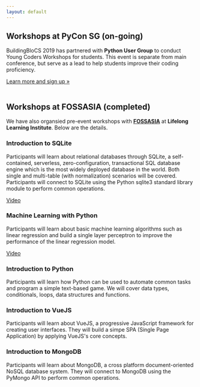 ```yaml
---
layout: default
---
```

<!---
# Online Workshop
The online workshop is designed to help aid participants for the main competition during the Conference Day. Participants are first advised to **go through the lessons** materials posted at their own convenience. A **Q&A session** will then be held **weekly at *ClassDo*** by the respective speakers to help clarify participants’ doubts of the particular week’s topic.
An invitation link to the *ClassDo* session would be emailed to participants as well as posted onto the website before the week’s session. Learn more about the *ClassDo* Sessions <a href= "https://learn.classdo.com/buildingblocs/">here</a>!
> **Participants/Non-participants of BuildingBloCS:** Feel free to join us in our live sessions! Sign up <a href= "https://docs.google.com/forms/d/e/1FAIpQLSe1gu5bdATszY-I5UEO8AOq9roUyo5G3lwZIfIzhIzg6H5aHg/viewform" >here</a> for your preferred 30 minutes slot within 2pm-5pm every Sunday!The exact time slot will be emailed to you before the actual day.
## Week 1: How to Set-Up a Front-End Interface
<a class="btn" target="_blank" href="https://docs.google.com/document/d/13oGbwIFS9wU8EUkcr1SgsJeAX3tQTan1U3RD1M-LiV4/view">View Lesson 1</a>
<a class="btn" target="_blank" href="https://docs.google.com/document/d/1uc7rQSSzfillXUqPKKTXPD9f2Ld88i64I-Xxa-1Jqjg/view">View Lesson 2</a>
<a class="btn" target="_blank" href="https://learn.classdo.com/buildingblocs/">Join Q&A</a>
*Q&A Date:* 6 May (Sunday), 2pm-5pm 
*Main Speakers:* Dai Tianle, Jin Zi Long
We explore some basic understanding and skills sets in the realm of HTML and CSS, such as tags, attributes, identifiers and styles.
### Learning Outcomes
* Know some essential tags (headers, a, img, p, form).
* Understand html/css structure.
* Build first html/css template.
* Understand and apply essential CSS rules
* Understand how CSS targets tags and use <div> tags </div>
* ID and Class
* Google Fonts
## Week 2: Python Programming for Beginners
<a class="btn" target="_blank" href="https://docs.google.com/document/d/1smROx_-7g1r6pZFl1wPNKoB-essFN0TAArIQ4LhM8R0/view">View Lesson 3</a>
<a class="btn" target="_blank" href="https://docs.google.com/document/d/18Jd9bro28SGY7Odu_GVweXiWJPfx9YngvnqHYW6tuY8/view">View Lesson 4</a>
<a class="btn" target="_blank" href="https://classdo.com/">Join Q&A</a>
*Q&A Date:* 13 May (Sunday) , 2pm-5pm 
*Main Speakers:* Aaron Peh Boon Wan, Kenneth Haw
We explore how to code programs using Python and its different tools such as variables, conditionals and various data structures.
### Learning Outcomes
* Variables: declaration, types, scopes.
* Conditionals.
* Functions: Input, output, procedures.
* Import: Libraries.
## Week 3: Building a Python Web-App with Flask
<a class="btn" target="_blank" href="https://docs.google.com/presentation/d/1HMm89YIqVsDyFNwu09XiTxFEtUD6Qf_jbdzo1Ue2Uss/view">View Lesson 5</a>
<a class="btn" target="_blank" href="https://learn.classdo.com/buildingblocs/">Join Q&A</a>
*Q&A Date:* 20 May (Sunday), 2pm-5pm 
*Main Speakers:* Yong Kai Qi, Tjandy Putra
This week, we combine what we learn in the previous 2 weeks, and learn how to display a Python Program in the web environment.
### Learning Outcomes
* Flask Helloworld program
* Multiple pages
* Jinja basics
* HTTP Protocols
## Week 4: Finale Workshop
<a class="btn disabled" target="_blank" href="https://learn.classdo.com/buildingblocs/">Join Q&A</a>
*Q&A Date:* 27 May (Sunday), 2pm-5pm 
If the demand is high, we will also open up a final consultation session to answer any questions you have for the actual competiton on 1 June!
-->

## Workshops at PyCon SG (on-going)

BuildingBloCS 2019 has partnered with **Python User Group** to conduct Young Coders Workshops for students. This event is separate from main conference, but serve as a lead to help students improve their coding proficiency.

[Learn more and sign up &raquo;](https://pycon.sg/young-coders)
<br id="Fossasia">
<br>

## Workshops at FOSSASIA (completed)
We have also organsied pre-event workshops with **[FOSSASIA](https://2019.fossasia.org/)** at **Lifelong Learning Institute**. Below are the details.


### Introduction to SQLite

Participants will learn about relational databases through SQLite, a self-contained, serverless, zero-configuration, transactional SQL database engine which is the most widely deployed database in the world. Both single and multi-table (with normalization) scenarios will be covered. Participants will connect to SQLite using the Python sqlite3 standard library module to perform common operations.

<a class="btn" href="https://youtu.be/mWeal6bP0P8">Video</a>


### Machine Learning with Python

Participants will learn about basic machine learning algorithms such as linear regression and build a single layer perceptron to improve the performance of the linear regression model.

<a class="btn" href="https://youtu.be/7H7mvU1JLOU">Video</a>

### Introduction to Python

Participants will learn how Python can be used to automate common tasks and program a simple text-based game. We will cover data types, conditionals, loops, data structures and functions.


### Introduction to VueJS

Participants will learn about VueJS, a progressive JavaScript framework for creating user interfaces. They will build a simpe SPA (Single Page Application) by applying VueJS's core concepts.


### Introduction to MongoDB

Participants will learn about MongoDB, a cross platform document-oriented NoSQL database system. They will connect to MongoDB using the PyMongo API to perform common operations.


